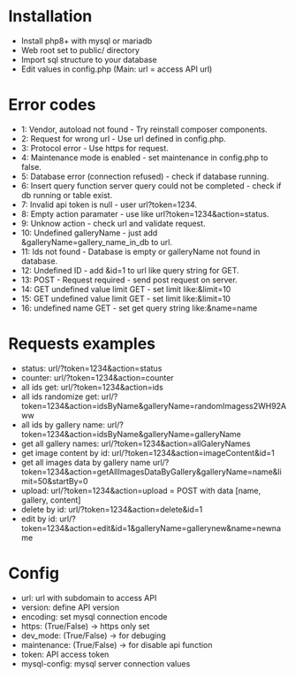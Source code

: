 # Installation
- Install php8+ with mysql or mariadb
- Web root set to public/ directory
- Import sql structure to your database
- Edit values in config.php (Main: url = access API url)

# Error codes
- 1: Vendor, autoload not found - Try reinstall composer components.
- 2: Request for wrong url - Use url defined in config.php.
- 3: Protocol error - Use https for request.
- 4: Maintenance mode is enabled - set maintenance in config.php to false.
- 5: Database error (connection refused) - check if database running.
- 6: Insert query function server query could not be completed - check if db running or table exist.
- 7: Invalid api token is null - user url?token=1234.
- 8: Empty action paramater - use like url?token=1234&action=status.
- 9: Unknow action - check url and validate request.
- 10: Undefined galleryName - just add &galleryName=gallery_name_in_db to url.
- 11: Ids not found - Database is empty or galleryName not found in database.
- 12: Undefined ID - add &id=1 to url like query string for GET.
- 13: POST - Request required - send post request on server.
- 14: GET undefined value limit GET - set limit like:&limit=10
- 15: GET undefined value limit GET - set limit like:&limit=10
- 16: undefined name GET - set get query string like:&name=name

# Requests examples 
- status: url/?token=1234&action=status
- counter: url/?token=1234&action=counter
- all ids get: url/?token=1234&action=ids
- all ids randomize get:  url/?token=1234&action=idsByName&galleryName=randomImagess2WH92Aww
- all ids by gallery name: url/?token=1234&action=idsByName&galleryName=galleryName
- get all gallery names: url/?token=1234&action=allGaleryNames
- get image content by id: url/?token=1234&action=imageContent&id=1
- get all images data by gallery name url/?token=1234&action=getAllImagesDataByGallery&galleryName=name&limit=50&startBy=0
- upload: url/?token=1234&action=upload = POST with data [name, gallery, content]
- delete by id: url/?token=1234&action=delete&id=1
- edit by id: url/?token=1234&action=edit&id=1&galleryName=gallerynew&name=newname

# Config 
- url: url with subdomain to access API
- version: define API version
- encoding: set mysql connection encode
- https: (True/False) -> https only set
- dev_mode: (True/False) -> for debuging
- maintenance: (True/False) -> for disable api function
- token: API access token
- mysql-config: mysql server connection values
